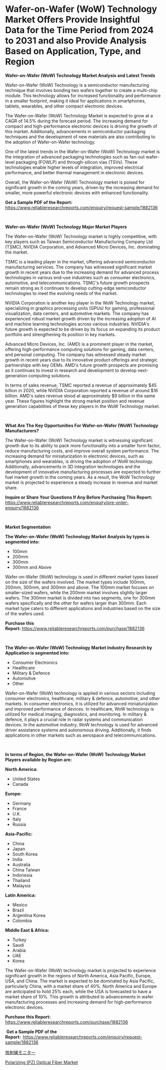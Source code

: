 <p><h1>Wafer-on-Wafer (WoW) Technology Market Offers Provide Insightful Data for the Time Period from 2024 to 2031 and also Provide Analysis Based on Application, Type, and Region</h1></p><p><strong>Wafer-on-Wafer (WoW) Technology Market Analysis and Latest Trends</strong></p>
<p><p>Wafer-on-Wafer (WoW) Technology is a semiconductor manufacturing technique that involves bonding two wafers together to create a multi-chip module. This technology allows for increased functionality and performance in a smaller footprint, making it ideal for applications in smartphones, tablets, wearables, and other compact electronic devices.</p><p>The Wafer-on-Wafer (WoW) Technology Market is expected to grow at a CAGR of 14.5% during the forecast period. The increasing demand for compact and high-performance electronic devices is driving the growth of this market. Additionally, advancements in semiconductor packaging techniques and the development of new materials are also contributing to the adoption of Wafer-on-Wafer technology.</p><p>One of the latest trends in the Wafer-on-Wafer (WoW) Technology market is the integration of advanced packaging technologies such as fan-out wafer-level packaging (FOWLP) and through-silicon vias (TSVs). These technologies enable higher levels of integration, improved electrical performance, and better thermal management in electronic devices.</p><p>Overall, the Wafer-on-Wafer (WoW) Technology market is poised for significant growth in the coming years, driven by the increasing demand for smaller, more powerful electronic devices with enhanced functionality.</p></p>
<p><strong>Get a Sample PDF of the Report:&nbsp;</strong> <a href="https://www.reliableresearchreports.com/enquiry/request-sample/1882136">https://www.reliableresearchreports.com/enquiry/request-sample/1882136</a></p>
<p>&nbsp;</p>
<p><strong>Wafer-on-Wafer (WoW) Technology Major Market Players</strong></p>
<p><p>The Wafer-on-Wafer (WoW) Technology market is highly competitive, with key players such as Taiwan Semiconductor Manufacturing Company Ltd (TSMC), NVIDIA Corporation, and Advanced Micro Devices, Inc. dominating the market.</p><p>TSMC is a leading player in the market, offering advanced semiconductor manufacturing services. The company has witnessed significant market growth in recent years due to the increasing demand for advanced process technologies in various end-use industries such as consumer electronics, automotive, and telecommunications. TSMC's future growth prospects remain strong as it continues to develop cutting-edge semiconductor technologies to meet the evolving needs of the market.</p><p>NVIDIA Corporation is another key player in the WoW Technology market, specializing in graphics processing units (GPUs) for gaming, professional visualization, data centers, and automotive markets. The company has experienced robust market growth driven by the increasing adoption of AI and machine learning technologies across various industries. NVIDIA's future growth is expected to be driven by its focus on expanding its product portfolio and strengthening its position in key markets.</p><p>Advanced Micro Devices, Inc. (AMD) is a prominent player in the market, offering high-performance computing solutions for gaming, data centers, and personal computing. The company has witnessed steady market growth in recent years due to its innovative product offerings and strategic partnerships with key OEMs. AMD's future growth prospects are promising as it continues to invest in research and development to develop next-generation computing solutions.</p><p>In terms of sales revenue, TSMC reported a revenue of approximately $45 billion in 2020, while NVIDIA Corporation reported a revenue of around $16 billion. AMD's sales revenue stood at approximately $9 billion in the same year. These figures highlight the strong market position and revenue generation capabilities of these key players in the WoW Technology market.</p></p>
<p>&nbsp;</p>
<p><strong>What Are The Key Opportunities For Wafer-on-Wafer (WoW) Technology Manufacturers?</strong></p>
<p><p>The Wafer-on-Wafer (WoW) Technology market is witnessing significant growth due to its ability to pack more functionality into a smaller form factor, reduce manufacturing costs, and improve overall system performance. The increasing demand for miniaturization in electronic devices, such as smartphones and wearables, is driving the adoption of WoW technology. Additionally, advancements in 3D integration technologies and the development of innovative manufacturing processes are expected to further fuel market growth in the coming years. As a result, the WoW Technology market is projected to experience a steady increase in revenue and market share.</p></p>
<p><strong>Inquire or Share Your Questions If Any Before Purchasing This Report:</strong> <a href="https://www.reliableresearchreports.com/enquiry/pre-order-enquiry/1882136">https://www.reliableresearchreports.com/enquiry/pre-order-enquiry/1882136</a></p>
<p>&nbsp;</p>
<p><strong>Market Segmentation</strong></p>
<p><strong>The Wafer-on-Wafer (WoW) Technology Market Analysis by types is segmented into:</strong></p>
<p><ul><li>100mm</li><li>200mm</li><li>300mm</li><li>300mm and Above</li></ul></p>
<p><p>Wafer-on-Wafer (WoW) technology is used in different market types based on the size of the wafers involved. The market types include 100mm, 200mm, 300mm, and 300mm and above. The 100mm market focuses on smaller-sized wafers, while the 200mm market involves slightly larger wafers. The 300mm market is divided into two segments, one for 300mm wafers specifically and the other for wafers larger than 300mm. Each market type caters to different applications and industries based on the size of the wafers used.</p></p>
<p><strong>Purchase this Report:&nbsp;</strong><a href="https://www.reliableresearchreports.com/purchase/1882136">https://www.reliableresearchreports.com/purchase/1882136</a></p>
<p>&nbsp;</p>
<p><strong>The Wafer-on-Wafer (WoW) Technology Market Industry Research by Application is segmented into:</strong></p>
<p><ul><li>Consumer Electronics</li><li>Healthcare</li><li>Military & Defence</li><li>Automotive</li><li>Other</li></ul></p>
<p><p>Wafer-on-Wafer (WoW) technology is applied in various sectors including consumer electronics, healthcare, military & defence, automotive, and other markets. In consumer electronics, it is utilized for advanced miniaturization and improved performance of devices. In healthcare, WoW technology is utilized for medical imaging, diagnostics, and monitoring. In military & defence, it plays a crucial role in radar systems and communication devices. In the automotive industry, WoW technology is used for advanced driver assistance systems and autonomous driving. Additionally, it finds applications in other markets such as aerospace and telecommunications.</p></p>
<p>&nbsp;</p>
<p><strong>In terms of Region, the Wafer-on-Wafer (WoW) Technology Market Players available by Region are:</strong></p>
<p>
    <p> <strong> North America: </strong>
        <ul>
            <li>United States</li>
            <li>Canada</li>
        </ul>
        </p> 
    <p> <strong> Europe: </strong>
        <ul>
            <li>Germany</li>
            <li>France</li>
            <li>U.K.</li>
            <li>Italy</li>
            <li>Russia</li>
        </ul>
        </p> 
    <p> <strong> Asia-Pacific: </strong>
        <ul>
            <li>China</li>
            <li>Japan</li>
            <li>South Korea</li>
            <li>India</li>
            <li>Australia</li>
            <li>China Taiwan</li>
            <li>Indonesia</li>
            <li>Thailand</li>
            <li>Malaysia</li>
        </ul>
        </p> 
    <p> <strong> Latin America: </strong>
        <ul>
            <li>Mexico</li>
            <li>Brazil</li>
            <li>Argentina Korea</li>
            <li>Colombia</li>
        </ul>
        </p> 
    <p> <strong> Middle East & Africa: </strong>
        <ul>
            <li>Turkey</li>
            <li>Saudi</li>
            <li>Arabia</li>
            <li>UAE</li>
            <li>Korea</li>
        </ul>
    </p>
    </p>
<p><p>The Wafer-on-Wafer (WoW) technology market is projected to experience significant growth in the regions of North America, Asia Pacific, Europe, USA, and China. The market is expected to be dominated by Asia Pacific, particularly China, with a market share of 40%. North America and Europe are anticipated to hold 25% each, while the USA is forecasted to have a market share of 10%. This growth is attributed to advancements in wafer manufacturing processes and increasing demand for high-performance electronic devices.</p></p>
<p><strong>Purchase this Report: </strong><a href="https://www.reliableresearchreports.com/purchase/1882136">https://www.reliableresearchreports.com/purchase/1882136</a></p>
<p>&nbsp;<strong>Get a Sample PDF of the Report:&nbsp;&nbsp;</strong><a href="https://www.reliableresearchreports.com/enquiry/request-sample/1882136">https://www.reliableresearchreports.com/enquiry/request-sample/1882136</a></p>
<p><strong></strong></p>
<p><p><a href="https://github.com/zekaoe592392/Market-Research-Report-List-1/blob/main/373128813880.md">放射線モニター</a></p><p><a href="https://github.com/RickHolmes3/Market-Research-Report-List-4/blob/main/polarizing-pz-optical-fiber-market.md">Polarizing (PZ) Optical Fiber Market</a></p></p>